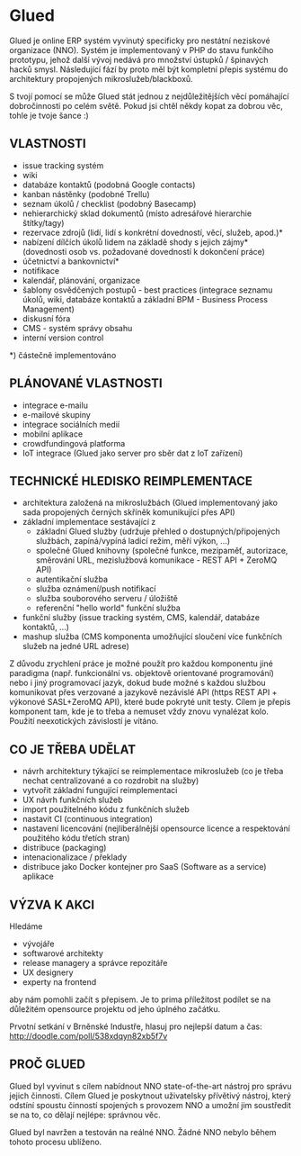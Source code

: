 # Glued

Glued je online ERP systém vyvinutý specificky pro nestátní neziskové organizace (NNO). Systém je implementovaný v PHP do stavu funkčího prototypu, jehož další vývoj nedává pro množství ústupků / špinavých hacků smysl. 
Následující fází by proto měl být kompletní přepis systému do architektury propojených mikroslužeb/blackboxů.

S tvojí pomocí se může Glued stát jednou z nejdůležitějších věcí pomáhající dobročinnosti po celém světě.
Pokud jsi chtěl někdy kopat za dobrou věc, tohle je tvoje šance :)

## VLASTNOSTI

 - issue tracking systém
 - wiki
 - databáze kontaktů (podobná Google contacts)
 - kanban nástěnky (podobné Trellu)
 - seznam úkolů / checklist (podobný Basecamp)
 - nehierarchický sklad dokumentů (místo adresářové hierarchie štítky/tagy)
 - rezervace zdrojů (lidí, lidí s konkrétní dovedností, věcí, služeb, apod.)*
 - nabízení dílčích úkolů lidem na základě shody s jejich zájmy* (dovednosti osob vs. požadované dovedností k dokončení práce)
 - účetnictví a bankovnictví*
 - notifikace
 - kalendář, plánování, organizace
 - šablony osvědčených postupů - best practices (integrace seznamu úkolů, wiki, databáze kontaktů a základní BPM - Business Process Management)
 - diskusní fóra
 - CMS - systém správy obsahu
 - interní version control

*) částečně implementováno

## PLÁNOVANÉ VLASTNOSTI

 - integrace e-mailu
 - e-mailové skupiny
 - integrace sociálních medií
 - mobilní aplikace
 - crowdfundingová platforma
 - IoT integrace (Glued jako server pro sběr dat z IoT zařízení)


## TECHNICKÉ HLEDISKO REIMPLEMENTACE

 - architektura založená na mikroslužbách (Glued implementovaný jako sada propojených černých skříněk komunikující přes API)
 - základní implementace sestávající z
   - základní Glued služby (udržuje přehled o dostupných/připojených službách, zapíná/vypíná ladicí režim, měří výkon, ...)
   - společné Glued knihovny (společné funkce, mezipaměť, autorizace, směrování URL, mezislužbová komunikace - REST API + ZeroMQ API)
   - autentikační služba
   - služba oznámení/push notifikací 
   - služba souborového serveru / úložiště
   - referenční "hello world" funkční služba
 - funkční služby (issue tracking systém, CMS, kalendář, databáze kontaktů, ...)
 - mashup služba (CMS komponenta umožňující sloučení více funkčních služeb na jedné URL adrese)

Z důvodu zrychlení práce je možné použít pro každou komponentu jiné paradigma (např. funkcionální vs. objektově
orientované programování) nebo i jiný programovací jazyk, dokud bude možné s každou službou komunikovat 
přes verzované a jazykově nezávislé API (https REST API + výkonové SASL+ZeroMQ API), které bude pokryté unit testy. 
Cílem je přepis komponent tam, kde je to třeba a nemuset vždy znovu vynalézat kolo. 
Použití neexotických závislostí je vítáno.

## CO JE TŘEBA UDĚLAT

 - návrh architektury týkající se reimplementace mikroslužeb (co je třeba nechat centralizované a co rozdrobit na služby)
 - vytvořit základní fungující reimplementaci
 - UX návrh funkčních služeb
 - import použitelného kódu z funkčních služeb
 - nastavit CI (continuous integration)
 - nastavení licencování (nejliberálnější opensource licence a respektování použitého kódu třetích stran)
 - distribuce (packaging)
 - intenacionalizace / překlady
 - distribuce jako Docker kontejner pro SaaS (Software as a service) aplikace


## VÝZVA K AKCI

Hledáme

 - vývojáře
 - softwarové architekty
 - release managery a správce repozitáře
 - UX designery
 - experty na frontend

aby nám pomohli začít s přepisem. Je to prima příležitost podílet se na důležitém opensource projektu od jeho 
úplného začátku.

Prvotní setkání v Brněnské Industře, hlasuj pro nejlepší datum a čas:  http://doodle.com/poll/538xdqyn82xb5f7v

## PROČ GLUED

Glued byl vyvinut s cílem nabídnout NNO state-of-the-art nástroj pro správu jejich činnosti. Cílem Glued je poskytnout 
uživatelsky přívětivý nástroj, který odstíní spoustu činností spojených s provozem NNO a umožní jim soustředit se na 
to, co dělají nejlépe: správnou věc.

Glued byl navržen a testován na reálné NNO. Žádné NNO nebylo během tohoto procesu ublíženo.

